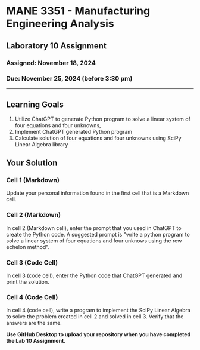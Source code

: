 # MANE 3351 - Manufacturing Engineering Analysis

## Laboratory 10 Assignment

### Assigned: November 18, 2024

### Due: November 25, 2024 (before 3:30 pm)

---

## Learning Goals

1.  Utilize ChatGPT to generate Python program to solve a linear system of four equations and four unknowns,
1.  Implement ChatGPT generated Python program
1.  Calculate solution of four equations and four unknowns using SciPy Linear Algebra library


## Your Solution

### Cell 1 (Markdown)

Update your personal information found in the first cell that is a Markdown cell.

### Cell 2 (Markdown)

In cell 2 (Markdown cell), enter the prompt that you used in ChatGPT to create the Python code. A suggested prompt is "write a python program to solve a linear system of four equations and four unknows using the row echelon method". 

### Cell 3 (Code Cell)

In cell 3 (code cell), enter the Python code that ChatGPT generated and print the solution.

### Cell 4 (Code Cell)

In cell 4 (code cell), write a program to implement the SciPy Linear Algebra to solve the problem created in cell 2 and solved in cell 3. Verify that the answers are the same.

**Use GitHub Desktop to upload your repository when you have completed the Lab 10 Assignment.**